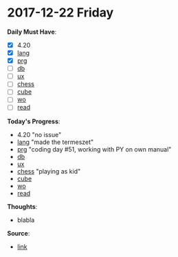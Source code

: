 
2017-12-22 Friday
======

**Daily Must Have**:

- [x] 4.20
- [x] [lang](https://github.com/ttltrk/ELSE/blob/master/LAN/ENG/LAN.MD) 
- [x] [prg](https://github.com/ttltrk/PRG)
- [ ] [db](https://github.com/ttltrk/DB)
- [ ] [ux](https://github.com/ttltrk/ELSE/tree/master/SHELL)
- [ ] [chess](https://github.com/ttltrk/ELSE/blob/master/CHESS/CHESS.MD)
- [ ] [cube](https://github.com/ttltrk/ELSE/blob/master/CUBE/CUBE.MD)
- [ ] [wo](https://github.com/ttltrk/ELSE/blob/master/PWR/PWR.MD)
- [ ] [read](https://github.com/ttltrk/BKS/blob/master/README.MD)

**Today's Progress**: 

- 4.20
  "no issue"
- [lang](https://github.com/ttltrk/ELSE/blob/master/LAN/ENG/LAN.MD) 
  "made the termeszet"
- [prg](https://github.com/ttltrk/PRG) 
  "coding day #51, working with PY on own manual"
- [db](https://github.com/ttltrk/DB)
- [ux](https://github.com/ttltrk/ELSE/tree/master/SHELL)
- [chess](https://github.com/ttltrk/ELSE/blob/master/CHESS/CHESS.MD)
  "playing as kid"
- [cube](https://github.com/ttltrk/ELSE/blob/master/CUBE/CUBE.MD)
- [wo](https://github.com/ttltrk/ELSE/blob/master/PWR/PWR.MD)
- [read](https://github.com/ttltrk/BKS/blob/master/README.MD)
  
        
**Thoughts**: 
  
- blabla
  
**Source**: 
 
- [link]()
